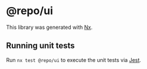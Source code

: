 # @repo/ui

This library was generated with [Nx](https://nx.dev).

## Running unit tests

Run `nx test @repo/ui` to execute the unit tests via [Jest](https://jestjs.io).
